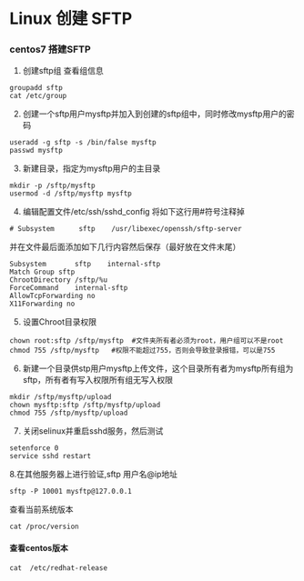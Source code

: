 # Linux 创建 SFTP

### centos7 搭建SFTP

1. 创建sftp组
   查看组信息
```
groupadd sftp
cat /etc/group
```
2. 创建一个sftp用户mysftp并加入到创建的sftp组中，同时修改mysftp用户的密码
```
useradd -g sftp -s /bin/false mysftp 
passwd mysftp
```
3. 新建目录，指定为mysftp用户的主目录
```
mkdir -p /sftp/mysftp
usermod -d /sftp/mysftp mysftp
```
4. 编辑配置文件/etc/ssh/sshd_config
   将如下这行用#符号注释掉
```
# Subsystem      sftp    /usr/libexec/openssh/sftp-server
```
并在文件最后面添加如下几行内容然后保存（最好放在文件末尾）
```
Subsystem       sftp    internal-sftp   
Match Group sftp  
ChrootDirectory /sftp/%u    
ForceCommand    internal-sftp    
AllowTcpForwarding no   
X11Forwarding no 
```
5. 设置Chroot目录权限
```
chown root:sftp /sftp/mysftp  #文件夹所有者必须为root，用户组可以不是root
chmod 755 /sftp/mysftp   #权限不能超过755，否则会导致登录报错，可以是755
```
6. 新建一个目录供stp用户mysftp上传文件，这个目录所有者为mysftp所有组为sftp，所有者有写入权限所有组无写入权限
```
mkdir /sftp/mysftp/upload  
chown mysftp:sftp /sftp/mysftp/upload  
chmod 755 /sftp/mysftp/upload 
```
7. 关闭selinux并重启sshd服务，然后测试
```
setenforce 0
service sshd restart
```
8.在其他服务器上进行验证,sftp 用户名@ip地址
```
sftp -P 10001 mysftp@127.0.0.1 
```

 查看当前系统版本
```
cat /proc/version
```
#### 查看centos版本
```
cat  /etc/redhat-release
```
